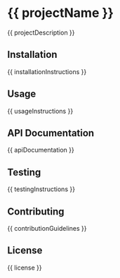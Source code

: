 # {{ projectName }}

{{ projectDescription }}

## Installation

{{ installationInstructions }}

## Usage

{{ usageInstructions }}

## API Documentation

{{ apiDocumentation }}

## Testing

{{ testingInstructions }}

## Contributing

{{ contributionGuidelines }}

## License

{{ license }}
